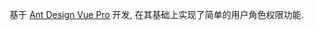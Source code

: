 基于 [Ant Design Vue Pro](https://github.com/vueComponent/ant-design-vue-pro) 开发, 在其基础上实现了简单的用户角色权限功能.
